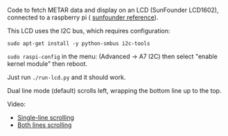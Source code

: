 
Code to fetch METAR data and display on an LCD (SunFounder LCD1602), connected to a raspberry pi (
[sunfounder reference](https://www.sunfounder.com/learn/sensor-kit-v2-0-for-raspberry-pi-b-plus/lesson-30-i2c-lcd1602-sensor-kit-v2-0-for-b-plus.html)).

This LCD uses the I2C bus, which requires configuration:

`sudo apt-get install -y python-smbus i2c-tools`

`sudo raspi-config` in the menu: (Advanced -> A7 I2C) then select "enable kernel module" then reboot.

Just run `./run-lcd.py` and it should work.

Dual line mode (default) scrolls left, wrapping the bottom line up to the top.

Video:
 * [Single-line scrolling](https://www.youtube.com/watch?v=gfDjs_ALQ_U)
 * [Both lines scrolling](https://www.youtube.com/watch?v=372PiuKn2_s)

